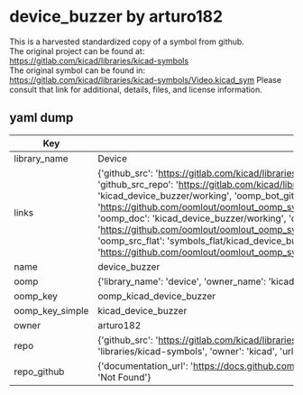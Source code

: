 # device_buzzer by arturo182  
This is a harvested standardized copy of a symbol from github.  
The original project can be found at:  
https://gitlab.com/kicad/libraries/kicad-symbols  
The original symbol can be found in:
https://gitlab.com/kicad/libraries/kicad-symbols/Video.kicad_sym
Please consult that link for additional, details, files, and license information.  
## yaml dump  
| Key | Value |  
| --- | --- |  
| library_name | Device |  
| links | {'github_src': 'https://gitlab.com/kicad/libraries/kicad-symbols/Video.kicad_sym', 'github_src_repo': 'https://gitlab.com/kicad/libraries/kicad-symbols', 'oomp_bot': 'kicad_device_buzzer/working', 'oomp_bot_github': 'https://github.com/oomlout/oomlout_oomp_symbol_bot/tree/main/kicad_device_buzzer/working', 'oomp_doc': 'kicad_device_buzzer/working', 'oomp_doc_github': 'https://github.com/oomlout/oomlout_oomp_symbol_doc/tree/main/kicad_device_buzzer/working', 'oomp_src_flat': 'symbols_flat/kicad_device_buzzer/working', 'oomp_src_flat_github': 'https://github.com/oomlout/oomlout_oomp_symbol_src/tree/main/kicad_device_buzzer/working'} |  
| name | device_buzzer |  
| oomp | {'library_name': 'device', 'owner_name': 'kicad', 'symbol_name': 'device_buzzer'} |  
| oomp_key | oomp_kicad_device_buzzer |  
| oomp_key_simple | kicad_device_buzzer |  
| owner | arturo182 |  
| repo | {'github_src': 'https://gitlab.com/kicad/libraries/kicad-symbols/Video.kicad_sym', 'name': 'libraries/kicad-symbols', 'owner': 'kicad', 'url': 'https://gitlab.com/kicad/libraries/kicad-symbols'} |  
| repo_github | {'documentation_url': 'https://docs.github.com/rest/repos/repos#get-a-repository', 'message': 'Not Found'} |  

